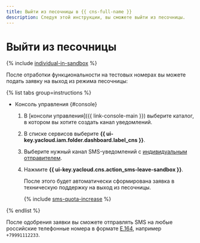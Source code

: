 ```yaml
---
title: Выйти из песочницы в {{ cns-full-name }}
description: Следуя этой инструкции, вы сможете выйти из песочницы.
---
```


# Выйти из песочницы

{% include [individual-in-sandbox](../../../_includes/notifications/individual-in-sandbox.md) %}

После отработки функциональности на тестовых номерах вы можете подать заявку на выход из режима песочницы:

{% list tabs group=instructions %}

- Консоль управления {#console}

  1. В [консоли управления]({{ link-console-main }}) выберите каталог, в котором вы хотите создать канал уведомлений.
  1. В списке сервисов выберите **{{ ui-key.yacloud.iam.folder.dashboard.label_cns }}**.
  1. Выберите нужный канал SMS-уведомлений c [индивидуальным отправителем](../../concepts/sms.md#individual-sender).
  1. Нажмите **{{ ui-key.yacloud.cns.action_sms-leave-sandbox }}**.

      После этого будет автоматически сформирована заявка в техническую поддержку на выход из песочницы.

      {% include [sms-quota-increase](../../../_includes/notifications/sms-quota-increase.md) %}

{% endlist %}

После одобрения заявки вы сможете отправлять SMS на любые российские телефонные номера в формате [E.164](https://ru.wikipedia.org/wiki/E.164), например `+79991112233`.
